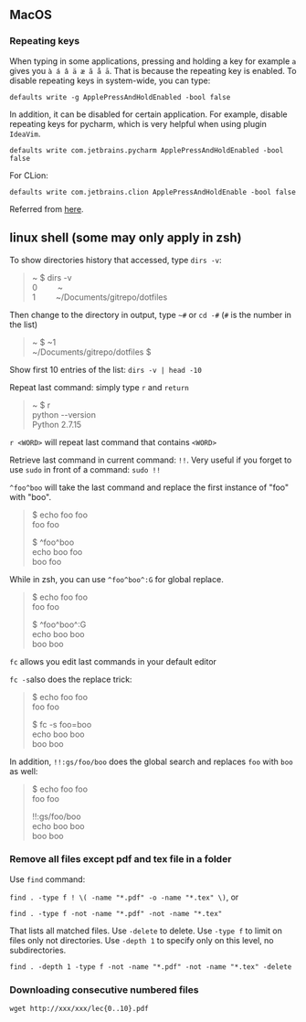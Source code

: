 MacOS
---

### Repeating keys

When typing in some applications, pressing and holding a key for example ```a``` gives you ```à á â ä æ ã å ā```. That is 
because the repeating key is enabled. To disable repeating keys in system-wide, you can type:

```
defaults write -g ApplePressAndHoldEnabled -bool false
```

In addition, it can be disabled for certain application. For example, disable repeating keys for pycharm, which is very 
helpful when using plugin ```IdeaVim```.

```
defaults write com.jetbrains.pycharm ApplePressAndHoldEnabled -bool false
```
For CLion:
```
defaults write com.jetbrains.clion ApplePressAndHoldEnable -bool false
```

Referred from [here](https://gist.github.com/lsd/1e1826907ab7e49c536a).

linux shell (some may only apply in zsh)
---

To show directories history that accessed, type `dirs -v`:
>~ $ dirs -v  
>0 &nbsp; &nbsp; &nbsp; &nbsp; ~  
>1 &nbsp; &nbsp; &nbsp; &nbsp; ~/Documents/gitrepo/dotfiles

Then change to the directory in output, type `~#` or `cd -#` (`#` is the number in the list)
>~ $ ~1  
>~/Documents/gitrepo/dotfiles $

Show first 10 entries of the list: `dirs -v | head -10`

Repeat last command: simply type `r` and `return`
>~ $ r  
>python --version  
>Python 2.7.15

`r <WORD>` will repeat last command that contains `<WORD>`  

Retrieve last command in current command: `!!`. Very useful if you forget to use `sudo` in front of a command: `sudo !!`

`^foo^boo` will take the last command and replace the first instance of "foo" with "boo".

>$ echo foo foo  
>foo foo
>
>$ ^foo^boo  
>echo boo foo  
>boo foo

While in zsh, you can use `^foo^boo^:G` for global replace.

>$ echo foo foo  
>foo foo
>
>$ ^foo^boo^:G  
>echo boo boo  
>boo boo

`fc` allows you edit last commands in your default editor

`fc -s`also does the replace trick:
>$ echo foo foo  
>foo foo  
>
>$ fc -s foo=boo  
>echo boo boo  
>boo boo

In addition, `!!:gs/foo/boo` does the global search and replaces `foo` with `boo` as well:
>$ echo foo foo  
>foo foo
>
>!!:gs/foo/boo  
>echo boo boo  
>boo boo

### Remove all files except pdf and tex file in a folder
Use `find` command:

`find . -type f ! \( -name "*.pdf" -o -name "*.tex" \)`, or

`find . -type f -not -name "*.pdf" -not -name "*.tex"`

That lists all matched files. Use `-delete` to delete. Use `-type f` to limit on files only not directories. Use `-depth 1` to specify only on this level, no subdirectories.

`find . -depth 1 -type f -not -name "*.pdf" -not -name "*.tex" -delete`

### Downloading consecutive numbered files
```
wget http://xxx/xxx/lec{0..10}.pdf
```
